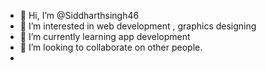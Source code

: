 - 👋 Hi, I’m @Siddharthsingh46
- 👀 I’m interested in web development , graphics designing
- 🌱 I’m currently learning app development
- 💞️ I’m looking to collaborate on other people.
-

<!---
Siddharthsingh46/Siddharthsingh46 is a ✨ special ✨ repository because its `README.md` (this file) appears on your GitHub profile.
You can click the Preview link to take a look at your changes.
--->
